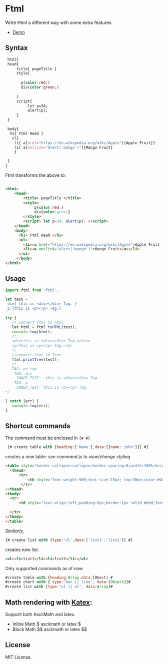 

# Ftml
Write Html a different way with some extra features. 
- [Demo](https://mlloog.herokuapp.com/Ftml)


## Syntax
   ```css
    html{
	head{
		title{ pageTitle }
		style{
		
		  p(color:red;)
		  div(color:green;)
		  
		}
		script{
			 let p=34;
			 alert(p);
		}
	}

	body{
     h1{ Ftml Head }
      ul{
	   li{ a[href="https://en.wikipedia.org/wiki/Apple"]{Apple Fruit}}
	   li{ a[onclick="alert('mango')"]{Mango Fruit}
       }

	}
}
```
Ftml transforms the above to:
```html

<html>  
	<head>  
		<title> pageTitle </title>  
		<style>
		     p{color:red;}
		     div{color:gree;}
		</style>
		<script> let p=34; alert(p); </script> 
	</head> 
    <body>
      <h1> Ftml Head </h1>
      <ul>	
		<li><a href="https://en.wikipedia.org/wiki/Apple">Apple Fruit      </a></li>
		<li><a onclick="alert('mango')">Mango Fruit</a></li>
	  </ul>
     </body>
</html>

```
  
## Usage
 ```javascript
 import ftml from 'ftml';
 
let test = `
  div{ this is <div></div> Tag. }
  p {this is <p></p> Tag.}
`
 try {
	// convert ftml to html
	let html = ftml.toHTML(test);
	console.log(html);
	/*
	<div>this is <div></div> Tag.</div>
	<p>this is <p></p> Tag.</p>
	*/
	//convert ftml to Tree
	ftml.printTree(test);
	/* 
	TAG: no tag
	 TAG: div
	  INNER_TEXT:  this is <div></div> Tag. 
	 TAG: p
	  INNER_TEXT: this is <p></p> Tag.
*/

} catch (err) {
	console.log(err);
}
 ```
## Shortcut commands
The command must be enclosed in `{# #}`
  ```javascript
   {# create table with {heading:['Name'],data:[{name:'john'}]} #}
   ```
  creates a new table:   _see command.js to view/change styling_
  ```html
  <table style="border-collapse:collapse;border-spacing:0;width:100%;height:auto;table-layout:fixed;">	
	<thead>	
		<tr>	
			<th style="font-weight:900;font-size:15px; top:30px;color:#494848;background-color:#efefef;padding:8px;border:1px solid #ddd;">Name</th>
         </tr>
</thead>
<tbody>	
	<tr>	
		<td style="text-align:left;padding:8px;border:1px solid #ddd;font-weight:500;color:gray;word-wrap:break-word;">john</td>

	</tr>
</tbody>
</table>

  ```
_Similarly,_
```javascript 
{# create list with {type:'ul',data:['list1','list2']} #}
```
creates new list: 
```html
<ul><li>list1</li><li>list2</li></ul>

```

Only supported commands as of now.
  
 ```javascript 
 #create table with {heading:Array,data:[Obect] #
 #create chart with { type:'bar || line', data:[Object]}#
 #create list with {type:"ul || ol", data:Array}#
  ```

  



## Math rendering with [Katex](https://khan.github.io/KaTeX/):

 Support both AsciiMath and latex.
  - Inline Math
      \$ asciimath or latex \$
   - Block Math
      $$ asciimath or latex  \$$

  
## License
  MIT License.